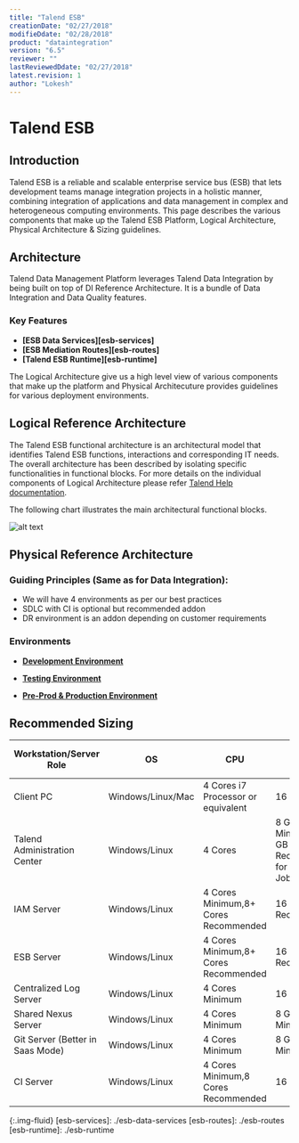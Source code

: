 ```yaml
---
title: "Talend ESB"
creationDate: "02/27/2018"
modifieDdate: "02/28/2018"
product: "dataintegration"
version: "6.5"
reviewer: ""
lastReviewedDdate: "02/27/2018"
latest.revision: 1
author: "Lokesh"
---
```

# Talend ESB

## Introduction

Talend ESB is a reliable and scalable enterprise service bus (ESB) that lets development teams manage integration projects in a holistic manner, combining integration of applications and data management in complex and heterogeneous computing environments. This page describes the various components that make up the Talend ESB Platform, Logical Architecture, Physical Architecture & Sizing guidelines.

## Architecture

Talend Data Management Platform leverages Talend Data Integration by being built on top of DI Reference Architecture. It is a bundle of Data Integration and Data Quality features.

### Key Features
- **[ESB Data Services][esb-services]**
- **[ESB Mediation Routes][esb-routes]**
- **[Talend ESB Runtime][esb-runtime]**

 The Logical Architecture give us a high level view of various components that make up the platform and Physical Architecuture provides guidelines for various deployment environments.

## Logical Reference Architecture

The Talend ESB functional architecture is an architectural model that identifies Talend ESB functions, interactions and corresponding IT needs. The overall architecture has been described by isolating specific functionalities in functional blocks. For more details on the individual components of Logical Architecture please refer <a href="https://help.talend.com/reader/1PYL68h~oX4BCJHPJfTovg/E6vzl89nXKZKLuLHORdIVw" target="_blank">Talend Help documentation</a>.

The following chart illustrates the main architectural functional blocks.

![alt text][Logical Architecture]


## Physical Reference Architecture

### Guiding Principles (Same as for Data Integration):
- We will have 4 environments as per our best practices
- SDLC with CI is optional but recommended addon
- DR environment is an addon depending on customer requirements

### Environments

- **[Development Environment][esb-dev]**

- **[Testing Environment][esb-test]**

- **[Pre-Prod & Production Environment][esb-prod]**

## Recommended Sizing

Workstation/Server Role|OS|CPU|RAM|SSD Disk Size
--- | --- | --- | --- | ---
Client PC|Windows/Linux/Mac|4 Cores i7 Processor or equivalent|16 GB|500 GB
Talend Administration Center|Windows/Linux|4 Cores |8 GB RAM Minimum, 32 GB Recommended for 1000s of Jobs|300GB+ Minimum (for software & logs)
IAM Server|Windows/Linux|4 Cores Minimum,8+ Cores Recommended|16 GB RAM Recommended|300+ GB
ESB Server|Windows/Linux|4 Cores Minimum,8+ Cores Recommended|16 GB RAM Recommended|300+ GB
Centralized Log Server|Windows/Linux|4 Cores Minimum|16 GB RAM|300+ GB
Shared Nexus Server|Windows/Linux|4 Cores Minimum|8 GB RAM Minimum|300+ GB
Git Server (Better in Saas Mode)|Windows/Linux|4 Cores Minimum|8 GB RAM Minimum|50+ GB
CI Server|Windows/Linux|4 Cores Minimum,8 Cores Recommended|16 GB RAM|300+ GB


<!-- links -->
[Logical Architecture]: https://help.talend.com/api/fluidtopicsclient/resources/58v9m_w~~uM50J_85pYQIA/content "Functional architecture of Talend ESB"
{:.img-fluid}
[esb-services]: ./esb-data-services
[esb-routes]: ./esb-routes
[esb-runtime]: ./esb-runtime

[esb-dev]: ./esb-physical-reference-architecture-dev
[esb-test]: ./esb-physical-reference-architecture-test
[esb-prod]: ./esb-physical-reference-architecture-prod
